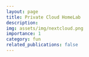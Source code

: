 ```yaml
---
layout: page
title: Private Cloud HomeLab
description: 
img: assets/img/nextcloud.png
importance: 1
category: fun
related_publications: false
---
```



